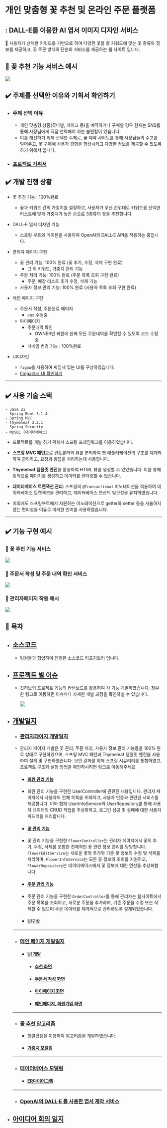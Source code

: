 # 개인 맞춤형 꽃 추천 및 온라인 주문 플랫폼
## : DALL-E를 이용한 AI 엽서 이미지 디자인 서비스


🌼 사용자가 선택한 키워드를 기반으로 하여 다양한 꽃들 중 키워드에 맞는 꽃 종류와 정보를 제공하고, 꽃 주문 방식의 단순화 서비스를 제공하는 웹 사이트 입니다.


## 🌼 꽃 추천 기능 서비스 예시

<img src="https://github.com/donggyunhuh/TeamProject_Flower/blob/main/%ED%94%84%EB%A1%9C%EC%A0%9D%ED%8A%B8%20%EC%82%AC%EC%A7%84/%EB%A9%94%EC%9D%B8%ED%8E%98%EC%9D%B4%EC%A7%80/%EC%B6%94%EC%B2%9C%EC%84%9C%EB%B9%84%EC%8A%A4.gif?raw=ture">

## ✔️ 주제를 선택한 이유와 기획서 확인하기

- ###  주제 선택 이유
  - 개인 맞춤형 상품(꽃다발, 케이크 등)을 예약하거나 구매할 경우 현재는 SNS를 통해 사장님에게 직접 연락해야 하는 불편함이 있습니다. 
  - 이를 개선하기 위해 선택한 주제로, 꽃 예약 사이트를 통해 사장님들의 수고를 덜어주고, 꽃 구매에 사용자 경험을 향상시키고 다양한 정보를 제공할 수 있도록 하기 위해서 입니다.

- ### [프로젝트 기획서](https://github.com/donggyunhuh/TeamProject_Flower/blob/main/%EC%95%84%EC%9D%B4%EB%94%94%EC%96%B4%20%EB%B0%8F%20%EA%B0%9C%EB%B0%9C%EC%9D%BC%EC%A7%80/%EA%B8%B0%ED%9A%8D%EC%84%9C/%EB%8F%84%ED%99%94%EB%8B%A4%20%EA%BD%83%20%EC%B6%94%EC%B2%9C%20%EB%B0%8F%20%EC%A3%BC%EB%AC%B8%20%EC%9B%B9%EC%82%AC%EC%9D%B4%ED%8A%B8%20%EA%B8%B0%ED%9A%8D%EC%84%9C.pdf)


## ✔️ 개발 진행 상황
- 꽃 추천 기능 : 100%완료 
  - 꽃과 키워드 간의 가중치를 설정하고, 사용자가 우선 순위대로 키워드를 선택한 리스트에 맞게 가중치가 높은 순으로 3종류의 꽃을 추천합니다.


- DALL-E 엽서 디자인 기능 
  - 스프링 부트와 메이븐을 사용하여 OpenAI의 DALL·E API를 적용하는 중입니다.


- 관리자 페이지 구현 
  - 꽃 관리 기능: 100% 완료 (꽃 추가, 수정, 삭제 구현 완료)
    - 그 외 키워드,  가중치 관리 기능
  - 주문 처리 기능: 100% 완료 (주문 목록 조회 구현 완료)
    - 주문, 매장 리스트 추가 수정, 삭제 기능
  - 사용자 정보 관리 기능: 100% 완료 (사용자 목록 조회 구현 완료)


- 메인 페이지 구현
  - 주문서 작성, 주문완료 페이지
    - css 수정중
  - 마이페이지 
    - 주문내역 확인
      - OWNER인 회원에 한해 모든 주문내역을 확인할 수 있도록 코드 수정 중
    - 닉네임 변경 기능 : 100%완료


- UI디자인
  - `figma`를 사용하여 짜임새 있는 UI를 구상하였습니다.
  - [fimga에서 UI 확인하기](https://www.figma.com/file/tWJizqxXmYMFLOvOuNIm2K/dohwada?type=whiteboard&node-id=0-1&t=u6UkALhhkdpblQpR-0)
    
  
---


## ✔️ 사용 기술 스택

```
- Java 21
- Spring Boot 3.1.4
- Spring MVC
- Thymeleaf 3.2.1
- Spring Security
- MySQL (데이터베이스)
```
- 프로젝트를 개발 하기 위해서 스프링 프레임워크를 이용하였습니다. 


- **스프링 MVC 패턴**으로 컨트롤러와 뷰를 분리하여 웹 애플리케이션의 구조를 체계화하여 관리하고, 요청과 응답을 처리하는데 사용합니다.


- **Thymeleaf 템플릿 엔진**을 활용하여 HTML 뷰를 생성할 수 있었습니다. 이를 통해 동적으로 페이지를 생성하고 데이터를 렌더링할 수 있습니다.


- **데이터베이스 트랜잭션 관리**: 스프링의 `@Transactional` 어노테이션을 적용하여 데이터베이스 트랜잭션을 관리하고, 데이터베이스 연산의 일관성을 유지하였습니다.


- 이외에도 스프링부트에서 지원하는 어노테이션으로 getter와 setter 등을 서술하지 않는 편리성을 이유로 이러한 언어를 사용하였습니다.


----
## ✔️ 기능 구현 예시 

### 🌼 꽃 추천 기능 서비스

<img src="https://github.com/donggyunhuh/TeamProject_Flower/blob/main/%ED%94%84%EB%A1%9C%EC%A0%9D%ED%8A%B8%20%EC%82%AC%EC%A7%84/%EB%A9%94%EC%9D%B8%ED%8E%98%EC%9D%B4%EC%A7%80/%EC%B6%94%EC%B2%9C%EC%84%9C%EB%B9%84%EC%8A%A4.gif?raw=ture">

### 🌼 주문서 작성 및 주문 내역 확인 서비스

<img src="https://github.com/donggyunhuh/TeamProject_Flower/blob/main/%ED%94%84%EB%A1%9C%EC%A0%9D%ED%8A%B8%20%EC%82%AC%EC%A7%84/%EB%A9%94%EC%9D%B8%ED%8E%98%EC%9D%B4%EC%A7%80/%EC%A3%BC%EB%AC%B8%EC%84%9C%EC%9E%91%EC%84%B1.gif?raw=ture">

### 🌼 관리자페이지 작동 예시

<img src="https://github.com/donggyunhuh/TeamProject_Flower/blob/main/%ED%94%84%EB%A1%9C%EC%A0%9D%ED%8A%B8%20%EC%82%AC%EC%A7%84/%EB%A9%94%EC%9D%B8%ED%8E%98%EC%9D%B4%EC%A7%80/%EC%A3%BC%EB%AC%B8%EC%84%9C%EC%9E%91%EC%84%B1.gif?raw=ture">



## 🌼 목차


- ## [소스코드](https://github.com/donggyunhuh/TeamProjectFlower_Sourcecode.git)
  - 팀원들과 협업하며 진행한 소스코드 리포지토리 입니다.
- ## [프로젝트 별 이슈](https://github.com/donggyunhuh/TeamProjectFlower_Sourcecode/issues)
  - 깃허브의 프로젝트 기능의 칸반보드를 활용하여 각 기능 개발하였습니다. 첨부한 링크로 이동하면 이슈마다 자세한 개발 과정을 확인하실 수 있습니다.
    
    <img src="https://github.com/donggyunhuh/TeamProject_Flower/blob/main/%ED%94%84%EB%A1%9C%EC%A0%9D%ED%8A%B8%20%EC%82%AC%EC%A7%84/%EC%B9%B8%EB%B0%98%EB%B3%B4%EB%93%9C.png?raw=true">

- ## [개발일지](https://github.com/donggyunhuh/TeamProject_Flower/tree/main/%EC%95%84%EC%9D%B4%EB%94%94%EC%96%B4%20%EB%B0%8F%20%EA%B0%9C%EB%B0%9C%EC%9D%BC%EC%A7%80/%EA%B0%9C%EB%B0%9C%EC%9D%BC%EC%A7%80)
  - ### [관리자페이지 개발일지](https://github.com/donggyunhuh/TeamProject_Flower/tree/main/%EC%95%84%EC%9D%B4%EB%94%94%EC%96%B4%20%EB%B0%8F%20%EA%B0%9C%EB%B0%9C%EC%9D%BC%EC%A7%80/%EA%B0%9C%EB%B0%9C%EC%9D%BC%EC%A7%80/%EA%B4%80%EB%A6%AC%EC%9E%90%ED%8E%98%EC%9D%B4%EC%A7%80%20%EA%B0%9C%EB%B0%9C)
  - 관리자 페이지 개발은 꽃 관리, 주문 처리, 사용자 정보 관리 기능들을 100% 완료 상태로 구현하였으며, 스프링 MVC 패턴과 Thymeleaf 템플릿 엔진을 사용하여 설계 및 구현하였습니다. 보안 강화를 위해 스프링 시큐리티를 통합하였고, 프로젝트 구조와 실행 방법을 확인하시려면 링크로 이동해주세요.
    - #### [회원 관리 기능](https://github.com/donggyunhuh/TeamProject_Flower/tree/main/%EC%95%84%EC%9D%B4%EB%94%94%EC%96%B4%20%EB%B0%8F%20%EA%B0%9C%EB%B0%9C%EC%9D%BC%EC%A7%80/%EA%B0%9C%EB%B0%9C%EC%9D%BC%EC%A7%80/%EA%B4%80%EB%A6%AC%EC%9E%90%ED%8E%98%EC%9D%B4%EC%A7%80%20%EA%B0%9C%EB%B0%9C/%ED%9A%8C%EC%9B%90%20%EA%B4%80%EB%A6%AC%20%EA%B8%B0%EB%8A%A5)
    - 회원 관리 기능을 구현한 UserController에 관련된 내용입니다. 관리자 페이지에서 사용자의 전체 목록을 조회하고, 사용자 인증과 관련된 서비스를 제공합니다. 이와 함께 UserInfoService와 UserRepository를 통해 사용자 데이터의 CRUD 작업을 추상화하고, 로그인 성공 및 실패에 대한 사용자 피드백을 처리합니다.
    - #### [꽃 관리 기능](https://github.com/donggyunhuh/TeamProject_Flower/tree/main/%EC%95%84%EC%9D%B4%EB%94%94%EC%96%B4%20%EB%B0%8F%20%EA%B0%9C%EB%B0%9C%EC%9D%BC%EC%A7%80/%EA%B0%9C%EB%B0%9C%EC%9D%BC%EC%A7%80/%EA%B4%80%EB%A6%AC%EC%9E%90%ED%8E%98%EC%9D%B4%EC%A7%80%20%EA%B0%9C%EB%B0%9C/%EA%BD%83%20%EA%B4%80%EB%A6%AC%20%EA%B8%B0%EB%8A%A5)
    - 꽃 관리 기능을 구현한 `FlowerController`는 관리자 페이지에서 꽃의 추가, 수정, 삭제를 포함한 전체적인 꽃 관련 정보 관리를 담당합니다. `FlowerEditService`는 새로운 꽃의 추가와 기존 꽃 정보의 수정 및 삭제를 처리하며, `FlowerInfoService`는 모든 꽃 정보의 조회를 지원하고, `FlowerRepository`는 데이터베이스에서 꽃 정보에 대한 연산을 추상화합니다.
    - #### [주문 관리 기능](https://github.com/donggyunhuh/TeamProject_Flower/tree/main/%EC%95%84%EC%9D%B4%EB%94%94%EC%96%B4%20%EB%B0%8F%20%EA%B0%9C%EB%B0%9C%EC%9D%BC%EC%A7%80/%EA%B0%9C%EB%B0%9C%EC%9D%BC%EC%A7%80/%EA%B4%80%EB%A6%AC%EC%9E%90%ED%8E%98%EC%9D%B4%EC%A7%80%20%EA%B0%9C%EB%B0%9C/%EC%A3%BC%EB%AC%B8%20%EA%B4%80%EB%A6%AC%20%EA%B8%B0%EB%8A%A5)
    - 주문 관리 기능을 구현한 `OrderController`를 통해 관리자는 웹사이트에서 주문 목록을 조회하고, 새로운 주문을 추가하며, 기존 주문을 수정 또는 삭제할 수 있으며 주문 데이터를 체계적으로 관리하도록 설계되었습니다.
    - #### [UI구상](https://github.com/donggyunhuh/TeamProject_Flower/tree/main/%EC%95%84%EC%9D%B4%EB%94%94%EC%96%B4%20%EB%B0%8F%20%EA%B0%9C%EB%B0%9C%EC%9D%BC%EC%A7%80/%EA%B0%9C%EB%B0%9C%EC%9D%BC%EC%A7%80/%EA%B4%80%EB%A6%AC%EC%9E%90%ED%8E%98%EC%9D%B4%EC%A7%80%20%EA%B0%9C%EB%B0%9C/UI%EA%B5%AC%EC%83%81)
  ----
  - ### [메인 페이지 개발일지](https://github.com/donggyunhuh/TeamProject_Flower/tree/main/%EC%95%84%EC%9D%B4%EB%94%94%EC%96%B4%20%EB%B0%8F%20%EA%B0%9C%EB%B0%9C%EC%9D%BC%EC%A7%80/%EA%B0%9C%EB%B0%9C%EC%9D%BC%EC%A7%80)
    - #### [UI 개발](https://github.com/donggyunhuh/TeamProject_Flower/tree/main/%EC%95%84%EC%9D%B4%EB%94%94%EC%96%B4%20%EB%B0%8F%20%EA%B0%9C%EB%B0%9C%EC%9D%BC%EC%A7%80/%EA%B0%9C%EB%B0%9C%EC%9D%BC%EC%A7%80/UI%20%EA%B0%9C%EB%B0%9C)
      - #### [추천 화면](https://github.com/donggyunhuh/TeamProject_Flower/tree/main/%EC%95%84%EC%9D%B4%EB%94%94%EC%96%B4%20%EB%B0%8F%20%EA%B0%9C%EB%B0%9C%EC%9D%BC%EC%A7%80/%EA%B0%9C%EB%B0%9C%EC%9D%BC%EC%A7%80/UI%20%EA%B0%9C%EB%B0%9C/RECOMMEND%20%ED%8E%98%EC%9D%B4%EC%A7%80)
      - #### [주문서 작성 화면](https://github.com/donggyunhuh/TeamProject_Flower/tree/main/%EC%95%84%EC%9D%B4%EB%94%94%EC%96%B4%20%EB%B0%8F%20%EA%B0%9C%EB%B0%9C%EC%9D%BC%EC%A7%80/%EA%B0%9C%EB%B0%9C%EC%9D%BC%EC%A7%80/UI%20%EA%B0%9C%EB%B0%9C/ORDER%20%ED%8E%98%EC%9D%B4%EC%A7%80)
      - #### [마이페이지 화면](https://github.com/donggyunhuh/TeamProject_Flower/tree/main/%EC%95%84%EC%9D%B4%EB%94%94%EC%96%B4%20%EB%B0%8F%20%EA%B0%9C%EB%B0%9C%EC%9D%BC%EC%A7%80/%EA%B0%9C%EB%B0%9C%EC%9D%BC%EC%A7%80/UI%20%EA%B0%9C%EB%B0%9C/MYPAGE%20%ED%8E%98%EC%9D%B4%EC%A7%80)
      - #### [메인페이지, 회원가입 화면](https://github.com/donggyunhuh/TeamProject_Flower/tree/main/%EC%95%84%EC%9D%B4%EB%94%94%EC%96%B4%20%EB%B0%8F%20%EA%B0%9C%EB%B0%9C%EC%9D%BC%EC%A7%80/%EA%B0%9C%EB%B0%9C%EC%9D%BC%EC%A7%80/UI%20%EA%B0%9C%EB%B0%9C/%EB%A9%94%EC%9D%B8%20%ED%8E%98%EC%9D%B4%EC%A7%80)
  ----
  - ### [꽃 추천 알고리즘](https://github.com/donggyunhuh/TeamProject_Flower/tree/main/%EC%95%84%EC%9D%B4%EB%94%94%EC%96%B4%20%EB%B0%8F%20%EA%B0%9C%EB%B0%9C%EC%9D%BC%EC%A7%80/%EA%B0%9C%EB%B0%9C%EC%9D%BC%EC%A7%80/%EA%BD%83%20%EC%B6%94%EC%B2%9C%20%EA%B8%B0%EB%8A%A5%20%EA%B0%9C%EB%B0%9C)
    -  행렬곱셈을 이용하여 알고리즘을 개발하였습니다.
      - #### [가중치 모델링]()
  ----
  - ### [데이터베이스 모델링](https://github.com/donggyunhuh/TeamProject_Flower/tree/main/%EC%95%84%EC%9D%B4%EB%94%94%EC%96%B4%20%EB%B0%8F%20%EA%B0%9C%EB%B0%9C%EC%9D%BC%EC%A7%80/%EA%B0%9C%EB%B0%9C%EC%9D%BC%EC%A7%80/%EB%8D%B0%EC%9D%B4%ED%84%B0%EB%B2%A0%EC%9D%B4%EC%8A%A4%20%EA%B0%9C%EB%B0%9C)
    - #### [ER다이어그램](https://github.com/donggyunhuh/TeamProject_Flower/tree/main/%EC%95%84%EC%9D%B4%EB%94%94%EC%96%B4%20%EB%B0%8F%20%EA%B0%9C%EB%B0%9C%EC%9D%BC%EC%A7%80/%EA%B0%9C%EB%B0%9C%EC%9D%BC%EC%A7%80/%EB%8D%B0%EC%9D%B4%ED%84%B0%EB%B2%A0%EC%9D%B4%EC%8A%A4%20%EA%B0%9C%EB%B0%9C)
  ----
  - ### [OpenAI의 DALL·E 를 사용한 엽서 제작 서비스]()
- ## [아이디어 회의 일지](https://github.com/donggyunhuh/TeamProject_Flower/tree/main/%EC%95%84%EC%9D%B4%EB%94%94%EC%96%B4%20%EB%B0%8F%20%EA%B0%9C%EB%B0%9C%EC%9D%BC%EC%A7%80/%EC%95%84%EC%9D%B4%EB%94%94%EC%96%B4%20%ED%9A%8C%EC%9D%98%EC%9D%BC%EC%A7%80)
